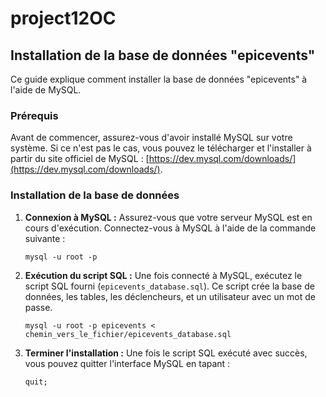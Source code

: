 # project12OC
## Installation de la base de données "epicevents"

Ce guide explique comment installer la base de données "epicevents" à l'aide de MySQL.

### Prérequis

Avant de commencer, assurez-vous d'avoir installé MySQL sur votre système. Si ce n'est pas le cas, vous pouvez le télécharger et l'installer à partir du site officiel de MySQL : [https://dev.mysql.com/downloads/](https://dev.mysql.com/downloads/).

### Installation de la base de données

1. **Connexion à MySQL :** Assurez-vous que votre serveur MySQL est en cours d'exécution. Connectez-vous à MySQL à l'aide de la commande suivante :
    ```
    mysql -u root -p
    ```

2. **Exécution du script SQL :** Une fois connecté à MySQL, exécutez le script SQL fourni (`epicevents_database.sql`). Ce script crée la base de données, les tables, les déclencheurs, et un utilisateur avec un mot de passe.
    ```
    mysql -u root -p epicevents < chemin_vers_le_fichier/epicevents_database.sql
    ```

3. **Terminer l'installation :** Une fois le script SQL exécuté avec succès, vous pouvez quitter l'interface MySQL en tapant :
    ```
    quit;
    ```

